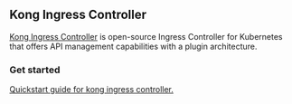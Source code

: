 ## Kong Ingress Controller

[Kong Ingress Controller](https://docs.konghq.com/kubernetes-ingress-controller/) is open-source Ingress Controller for Kubernetes that offers API management capabilities with a plugin architecture.

### Get started

[Quickstart guide for kong ingress controller.](https://docs.konghq.com/kubernetes-ingress-controller/1.3.x/guides/getting-started/)

